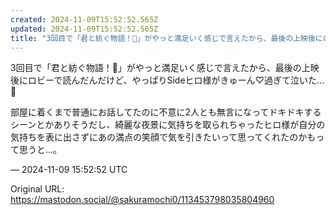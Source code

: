 ```yaml
---
created: 2024-11-09T15:52:52.565Z
updated: 2024-11-09T15:52:52.565Z
title: "3回目で「君と紡ぐ物語！📙」がやっと満足いく感じで言えたから、最後の上映後にロビ[...]"
---
```


<p>3回目で「君と紡ぐ物語！📙」がやっと満足いく感じで言えたから、最後の上映後にロビーで読んだんだけど、やっぱりSideヒロ様がきゅーん♡過ぎて泣いた…🥲</p><p>部屋に着くまで普通にお話してたのに不意に2人とも無言になってドキドキするシーンとかありそうだし、綺麗な夜景に気持ちを取られちゃったヒロ様が自分の気持ちを表に出さずにあの満点の笑顔で気を引きたいって思ってくれたのかもって思うと…。</p>

&mdash; 2024-11-09 15:52:52 UTC

Original URL: https://mastodon.social/@sakuramochi0/113453798035804960
